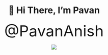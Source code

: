 
</head>
<h1 align="center">👋 Hi There, I’m Pavan</h1>
 <p align="center">
        <font size="7">@PavanAnish</font>

<p align="center">
  <a href="https://skillicons.dev">
    <img src="https://skillicons.dev/icons?i=python,figma,java,c,javascript,mysql" />
  </a> 
</p>
<!---
PavanAnish/PavanAnish is a ✨ special ✨ repository because its `README.md` (this file) appears on your GitHub profile.
You can click the Preview link to take a look at your changes.
--->  
